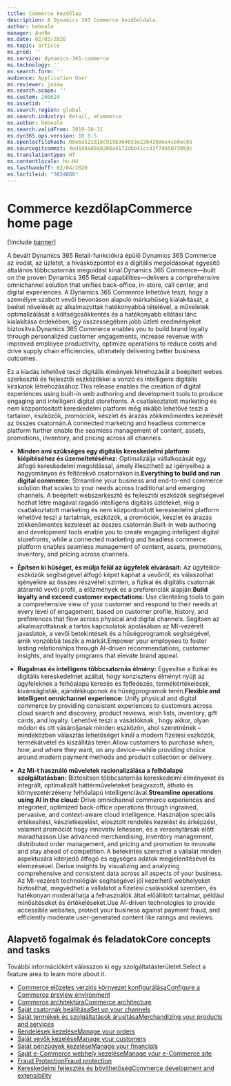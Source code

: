 ```yaml
---
title: Commerce kezdőlap
description: A Dynamics 365 Commerce kezdőoldala.
author: bebeale
manager: AnnBe
ms.date: 02/03/2020
ms.topic: article
ms.prod: ''
ms.service: dynamics-365-commerce
ms.technology: ''
ms.search.form: ''
audience: Application User
ms.reviewer: josaw
ms.search.scope: ''
ms.custom: 260624
ms.assetid: ''
ms.search.region: global
ms.search.industry: Retail, eCommerce
ms.author: bebeale
ms.search.validFrom: 2019-10-31
ms.dyn365.ops.version: 10.0.5
ms.openlocfilehash: 08e6a521818c919b364033e22643b9ee4ce0ec65
ms.sourcegitcommit: 4ed1d8ad8a0206a4172dbb41cc43f7d95073059c
ms.translationtype: HT
ms.contentlocale: hu-HU
ms.lasthandoff: 02/04/2020
ms.locfileid: "3024660"
---
```

# <a name="commerce-home-page"></a><span data-ttu-id="8ee66-103">Commerce kezdőlap</span><span class="sxs-lookup"><span data-stu-id="8ee66-103">Commerce home page</span></span>


[!include [banner](includes/banner.md)]


<span data-ttu-id="8ee66-104">A bevált Dynamics 365 Retail-funkciókra épülő Dynamics 365 Commerce az irodát, az üzletet, a hívásközpontot és a digitális megoldásokat egyesítő általános többcsatornás megoldást kínál.</span><span class="sxs-lookup"><span data-stu-id="8ee66-104">Dynamics 365 Commerce—built on the proven Dynamics 365 Retail capabilities—delivers a comprehensive omnichannel solution that unifies back-office, in-store, call center, and digital experiences.</span></span> <span data-ttu-id="8ee66-105">A Dynamics 365 Commerce lehetővé teszi, hogy a személyre szabott vevői bevonáson alapuló márkahűség kialakítását, a beétel növelését az alkalmazottak hatékonyabbá tételével, a műveletek optimalizálását a költségcsökkentés és a hatékonyabb ellátási lánc kialakítása érdekében, így összességében jobb üzleti eredményeket biztosítva.</span><span class="sxs-lookup"><span data-stu-id="8ee66-105">Dynamics 365 Commerce enables you to build brand loyalty through personalized customer engagements, increase revenue with improved employee productivity, optimize operations to reduce costs and drive supply chain efficiencies, ultimately delivering better business outcomes.</span></span>

<span data-ttu-id="8ee66-106">Ez a kiadás lehetővé teszi digitális élmények létrehozását a beépített webes szerkesztő és fejlesztői eszközökkel a vonzó és intelligens digitális kirakatok létrehozásához.</span><span class="sxs-lookup"><span data-stu-id="8ee66-106">This release enables the creation of digital experiences using built-in web authoring and development tools to produce engaging and intelligent digital storefronts.</span></span> <span data-ttu-id="8ee66-107">A csatlakoztatott marketing és nem központosított kereskedelmi platform még inkább lehetővé teszi a tartalom, eszközök, promóciók, készlet és árazás zökkenőmentes kezelését az összes csatornán.</span><span class="sxs-lookup"><span data-stu-id="8ee66-107">A connected marketing and headless commerce platform further enable the seamless management of content, assets, promotions, inventory, and pricing across all channels.</span></span>

- <span data-ttu-id="8ee66-108">**Minden ami szükséges egy digitális kereskedelmi platform kiépítéséhez és üzemeltetéséhez:** Optimalizálja vállalkozását egy átfogó kereskedelmi megoldással, amely illeszthető az igényeihez a hagyományos és feltörekvő csatornákon is.</span><span class="sxs-lookup"><span data-stu-id="8ee66-108">**Everything to build and run digital commerce:** Streamline your business and end-to-end commerce solution that scales to your needs across traditional and emerging channels.</span></span> <span data-ttu-id="8ee66-109">A beépített webszerkesztő és fejlesztői eszközök segítségével hozhat létre magával ragadó intelligens digitális üzleteket, míg a csatlakoztatott marketing és nem központosított kereskedelmi platform lehetővé teszi a tartalmak, eszközök, a promóciók, készlet és árazás zökkenőmentes kezelését az összes csatornán.</span><span class="sxs-lookup"><span data-stu-id="8ee66-109">Built-in web authoring and development tools enable you to create engaging intelligent digital storefronts, while a connected marketing and headless commerce platform enables seamless management of content, assets, promotions, inventory, and pricing across channels.</span></span>

- <span data-ttu-id="8ee66-110">**Építsen ki hűséget, és múlja felül az ügyfelek elvárásait:** Az ügyfélkör-eszközök segítségével átfogó képet kaphat a vevőiről, és válaszolhat igényeikre az összes részvételi szinten, a fizikai és digitális csatornák átáramló vevői profil, a előzmények és a preferenciák alapján.</span><span class="sxs-lookup"><span data-stu-id="8ee66-110">**Build loyalty and exceed customer expectations:** Use clienteling tools to gain a comprehensive view of your customer and respond to their needs at every level of engagement, based on customer profile, history, and preferences that flow across physical and digital channels.</span></span> <span data-ttu-id="8ee66-111">Segítsen az alkalmazottaknak a tartós kapcsolatok ápolásában az MI-vezérelt javaslatok, a vevői betekintések és a hűségprogramok segítségével, amik vonzóbbá teszik a márkát.</span><span class="sxs-lookup"><span data-stu-id="8ee66-111">Empower your employees to foster lasting relationships through AI-driven recommendations, customer insights, and loyalty programs that elevate brand appeal.</span></span>

- <span data-ttu-id="8ee66-112">**Rugalmas és intelligens többcsatornás élmény:** Egyesítse a fizikai és digitális kereskedelmet azáltal, hogy konzisztens élményt nyújt az ügyfeleknek a felhőalapú keresés és felfedezés, termékértékelések, kívánságlisták, ajándékkuponok és hűségprogramok terén.</span><span class="sxs-lookup"><span data-stu-id="8ee66-112">**Flexible and intelligent omnichannel experience:** Unify physical and digital commerce by providing consistent experiences to customers across cloud search and discovery, product reviews, wish lists, inventory, gift cards, and loyalty.</span></span> <span data-ttu-id="8ee66-113">Lehetővé teszi a vásárlóknak , hogy akkor, olyan módon és ott vásároljanak minden eszközön, ahol szeretnének – mindeközben választás lehetőséget kínál a modern fizetési eszközök, termékátvétel és kiszállítás terén.</span><span class="sxs-lookup"><span data-stu-id="8ee66-113">Allow customers to purchase when, how, and where they want, on any device—while providing choice around modern payment methods and product collection or delivery.</span></span>

- <span data-ttu-id="8ee66-114">**Az Mi-t használó műveletek racionalizálása a felhőalapú szolgáltatásban:** Biztosítson többcsatornás kereskedelmi élményeket és integrált, optimalizált háttérműveleteket beágyazott, átható és környezetérzékeny felhőalapú intelligenciával.</span><span class="sxs-lookup"><span data-stu-id="8ee66-114">**Streamline operations using AI in the cloud:** Drive omnichannel commerce experiences and integrated, optimized back-office operations through ingrained, pervasive, and context-aware cloud intelligence.</span></span> <span data-ttu-id="8ee66-115">Használjon speciális értékesítést, készletkezelést, elosztott rendelés kezelést és árképzést, valamint promóciót hogy innovatív lehessen, és a versenytársak előtt maradhasson.</span><span class="sxs-lookup"><span data-stu-id="8ee66-115">Use advanced merchandising, inventory management, distributed order management, and pricing and promotion to innovate and stay ahead of competition.</span></span><span data-ttu-id="8ee66-116"> A betekintés szerezhet a vállalat minden aspektusára kiterjedő átfogó és egységes adatok megjelenítésével és elemzésével.</span><span class="sxs-lookup"><span data-stu-id="8ee66-116"> Derive insights by visualizing and analyzing comprehensive and consistent data across all aspects of your business.</span></span> <span data-ttu-id="8ee66-117">Az MI-vezérelt technológiák segítségével jól kezelhető webhelyeket biztosíthat, megvédheti a vállalatot a fizetési csalásokkal szemben, és hatékonyan moderálhatja a felhasználók által előállított tartalmat, például minősítéseket és értékeléseket.</span><span class="sxs-lookup"><span data-stu-id="8ee66-117">Use AI-driven technologies to provide accessible websites, protect your business against payment fraud, and efficiently moderate user-generated content like ratings and reviews.</span></span> 

## <a name="core-concepts-and-tasks"></a><span data-ttu-id="8ee66-118">Alapvető fogalmak és feladatok</span><span class="sxs-lookup"><span data-stu-id="8ee66-118">Core concepts and tasks</span></span>

<span data-ttu-id="8ee66-119">További információkért válasszon ki egy szolgáltatásterületet.</span><span class="sxs-lookup"><span data-stu-id="8ee66-119">Select a feature area to learn more about it.</span></span>
- [<span data-ttu-id="8ee66-120">Commerce előzetes verziós környezet konfigurálása</span><span class="sxs-lookup"><span data-stu-id="8ee66-120">Configure a Commerce preview environment</span></span>](provisioning-guide.md)
- [<span data-ttu-id="8ee66-121">Commerce architektúra</span><span class="sxs-lookup"><span data-stu-id="8ee66-121">Commerce architecture</span></span>](retail-components.md)
- [<span data-ttu-id="8ee66-122">Saját csatornák beállítása</span><span class="sxs-lookup"><span data-stu-id="8ee66-122">Set up your channels</span></span>](channels-overview.md)
- [<span data-ttu-id="8ee66-123">Saját termékek és szolgáltatások árusítása</span><span class="sxs-lookup"><span data-stu-id="8ee66-123">Merchandizing your products and services</span></span>](set-up-retail-products.md)
- [<span data-ttu-id="8ee66-124">Rendelések kezelése</span><span class="sxs-lookup"><span data-stu-id="8ee66-124">Manage your orders</span></span>](Order-fulfillment-overview.md)
- [<span data-ttu-id="8ee66-125">Saját vevők kezelése</span><span class="sxs-lookup"><span data-stu-id="8ee66-125">Manage your customers</span></span>](set-up-customer-loyalty-program.md)
- [<span data-ttu-id="8ee66-126">Saját pénzügyek kezelése</span><span class="sxs-lookup"><span data-stu-id="8ee66-126">Manage your financials</span></span>](retail-statements.md)
- [<span data-ttu-id="8ee66-127">Saját e-Commerce webhely kezelése</span><span class="sxs-lookup"><span data-stu-id="8ee66-127">Manage your e-Commerce site</span></span>](online-store-overview.md)
- [<span data-ttu-id="8ee66-128">Fraud Protection</span><span class="sxs-lookup"><span data-stu-id="8ee66-128">Fraud protection</span></span>](dev-itpro/DFP.md)
- [<span data-ttu-id="8ee66-129">Kereskedelmi fejlesztés és bővíthetőség</span><span class="sxs-lookup"><span data-stu-id="8ee66-129">Commerce development and extensibility</span></span>](dev-itpro/dev-retail-home-page.md)
